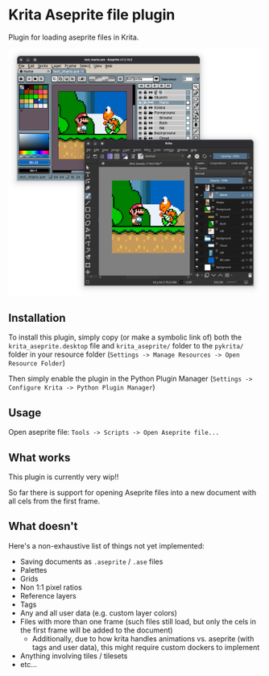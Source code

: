 # Krita Aseprite file plugin

Plugin for loading aseprite files in Krita.

![Demo image](demo.png)

## Installation

To install this plugin, simply copy (or make a symbolic link of) both the `krita_aseprite.desktop` file and `krita_aseprite/` folder to the `pykrita/` folder in your resource folder (`Settings -> Manage Resources -> Open Resource Folder`)

Then simply enable the plugin in the Python Plugin Manager (`Settings -> Configure Krita -> Python Plugin Manager`)

## Usage

Open aseprite file: `Tools -> Scripts -> Open Aseprite file...`

## What works

This plugin is currently very wip!!

So far there is support for opening Aseprite files into a new document with all cels from the first frame.

## What doesn't

Here's a non-exhaustive list of things not yet implemented:
- Saving documents as `.aseprite` / `.ase` files
- Palettes
- Grids
- Non 1:1 pixel ratios
- Reference layers
- Tags
- Any and all user data (e.g. custom layer colors)
- Files with more than one frame (such files still load, but only the cels in the first frame will be added to the document)
    - Additionally, due to how krita handles animations vs. aseprite (with tags and user data), this might require custom dockers to implement
- Anything involving tiles / tilesets
- etc...
